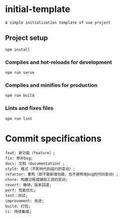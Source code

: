 # initial-template
```
A simple initialization template of vue project
```
## Project setup
```
npm install
```

### Compiles and hot-reloads for development
```
npm run serve
```

### Compiles and minifies for production
```
npm run build
```

### Lints and fixes files
```
npm run lint
```
# Commit specifications
```
feat: 新功能（feature）;
fix: 修补bug;
docs: 文档（documentation）;
style: 格式（不影响代码运行的变动）;
refactor: 重构（即不是新增功能，也不是修改bug的代码变动）;
chore: 构建过程或辅助工具的变动;
revert: 撤销，版本回退;
perf: 性能优化;
test：测试;
improvement: 改进;
build: 打包;
ci: 持续集成;
```
